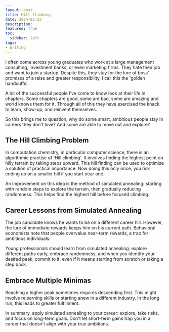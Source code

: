 ```yaml
---
layout: post
title: Hill Climbing 
date: 2024-05-23
description:
featured: True
toc:
  sidebar: left
tags:
- Writing
---
```


I often come across young graduates who work at a large management consulting, investment banks, or even marketing firms. They hate their job and want to join a startup. Despite this, they stay for the lure of boss' promises of a raise and greater responsibility, I call this the 'golden handcuffs'. 

A lot of the successful people I've come to know look at their life in chapters. Some chapters are good, some are bad, some are amazing and world knows them for it. Through all of this they have exercised the knack to learn, show-up, and reinvent themselves.

So this brings me to question, why do some smart, ambitious people stay in careers they don't love? And some are able to move out and explore? 

## The Hill Climbing Problem

In computation chemistry, in particular computer science, there is an algorithmic practise of 'Hill climbing'. It involves finding the highest point on hilly terrain by taking steps upward. This hill finding can be used to optimize a solution of practical importance. Now doing this only once, you risk ending up on a smaller hill if you start near one.

An improvement on this idea is the method of simulated annealing: starting with random steps to explore the terrain, then gradually reducing randomness. This helps find the highest hill before focused climbing.

## Career Lessons from Simulated Annealing

The job candidate knows he wants to be on a different career hill. However, the lure of immediate rewards keeps him on his current path. Behavioral economists note that people overvalue near-term rewards, a trap for ambitious individuals.

Young professionals should learn from simulated annealing: explore different paths early, embrace randomness, and when you identify your desired peak, commit to it, even if it means starting from scratch or taking a step back.

## Embrace Multiple Minimas

Reaching a higher peak sometimes requires descending first. This might involve relearning skills or starting anew in a different industry. In the long run, this leads to greater fulfillment.

In summary, apply simulated annealing to your career: explore, take risks, and focus on long-term goals. Don't let short-term gains trap you in a career that doesn't align with your true ambitions.